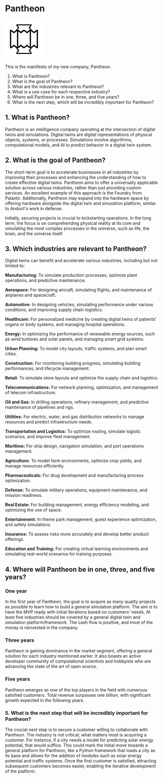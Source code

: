# Pantheon

![Pantheon Logo](logo.png "Pantheon Logo")

This is the manifesto of my new company, Pantheon.

1. What is Pantheon?
2. What is the goal of Pantheon?
3. What are the industries relevant to Pantheon?
4. What is a use case for each respective industry?
5. Where will Pantheon be in one, three, and five years?
6. What is the next step, which will be incredibly important for Pantheon?

## 1. What is Pantheon?

Pantheon is an intelligence company operating at the intersection of digital twins and simulations. Digital twins are digital representations of physical objects, systems, or processes. Simulations involve algorithms, computational models, and AI to predict behavior in a digital twin system.

## 2. What is the goal of Pantheon?

The short-term goal is to accelerate businesses in all industries by improving their processes and enhancing the understanding of how to create effective digital twins. Pantheon aims to offer a universally applicable solution across various industries, rather than just providing custom services. An excellent example of this approach is the Foundry from Palantir. Additionally, Pantheon may expand into the hardware space by offering hardware alongside the digital twin and simulation platform, similar to Anduril's work in defense.

Initially, securing projects is crucial to kickstarting operations. In the long term, the focus is on comprehending physical reality at its core and simulating the most complex processes in the universe, such as life, the brain, and the universe itself.

## 3. Which industries are relevant to Pantheon?

Digital twins can benefit and accelerate various industries, including but not limited to:

**Manufacturing:** To simulate production processes, optimize plant operations, and predictive maintenance.

**Aerospace:** For designing aircraft, simulating flights, and maintenance of airplanes and spacecraft.

**Automotive:** In designing vehicles, simulating performance under various conditions, and improving supply chain logistics.

**Healthcare:** For personalized medicine by creating digital twins of patients' organs or body systems, and managing hospital operations.

**Energy:** In optimizing the performance of renewable energy sources, such as wind turbines and solar panels, and managing smart grid systems.

**Urban Planning:** To model city layouts, traffic systems, and plan smart cities.

**Construction:** For monitoring building progress, simulating building performances, and lifecycle management.

**Retail:** To simulate store layouts and optimize the supply chain and logistics.

**Telecommunications:** For network planning, optimization, and management of telecom infrastructure.

**Oil and Gas:** In drilling operations, refinery management, and predictive maintenance of pipelines and rigs.

**Utilities:** For electric, water, and gas distribution networks to manage resources and predict infrastructure needs.

**Transportation and Logistics:** To optimize routing, simulate logistic scenarios, and improve fleet management.

**Maritime:** For ship design, navigation simulation, and port operations management.

**Agriculture:** To model farm environments, optimize crop yields, and manage resources efficiently.

**Pharmaceuticals:** For drug development and manufacturing process optimization.

**Defense:** To simulate military operations, equipment maintenance, and mission readiness.

**Real Estate:** For building management, energy efficiency modeling, and optimizing the use of space.

**Entertainment:** In theme park management, guest experience optimization, and safety simulations.

**Insurance:** To assess risks more accurately and develop better product offerings.

**Education and Training:** For creating virtual learning environments and simulating real-world scenarios for training purposes.

## 4. Where will Pantheon be in one, three, and five years?

### One year

In the first year of Pantheon, the goal is to acquire as many quality projects as possible to learn how to build a general simulation platform. The aim is to have the MVP ready with initial iterations based on customers' needs. At least five industries should be covered by a general digital twin and simulation platform/framework. The cash flow is positive, and most of the money is reinvested in the company.

### Three years

Pantheon is gaining dominance in the market segment, offering a general solution for each industry mentioned earlier. It also boasts an active developer community of computational scientists and hobbyists who are advancing the state of the art of open source.

### Five years

Pantheon emerges as one of the top players in the field with numerous satisfied customers. Total revenue surpasses one billion, with significant growth expected in the following years.

### 5. What is the next step that will be incredibly important for Pantheon?

The crucial next step is to secure a customer willing to collaborate with Pantheon. The industry is not critical; what matters most is acquiring a customer. For instance, if a city needs a model for predicting solar energy potential, that would suffice. This could mark the initial move towards a general platform for Pantheon, like a Python framework that loads a city as its base and allows for the addition of modules such as solar energy potential and traffic systems. Once the first customer is satisfied, attracting subsequent customers becomes easier, enabling the iterative development of the platform.